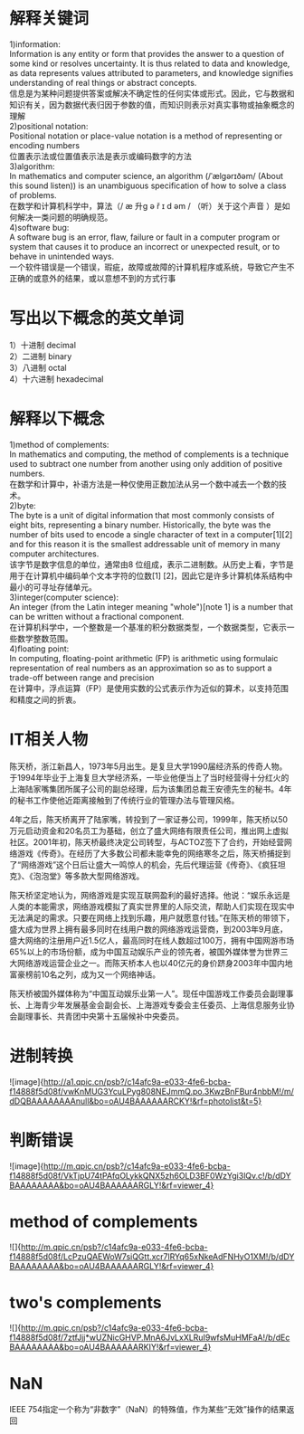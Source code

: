 # 解释关键词    
1)information:   
Information is any entity or form that provides the answer to a question of some kind or resolves uncertainty. It is thus related to data and knowledge, as data represents values attributed to parameters, and knowledge signifies understanding of real things or abstract concepts.    
信息是为某种问题提供答案或解决不确定性的任何实体或形式。因此，它与数据和知识有关，因为数据代表归因于参数的值，而知识则表示对真实事物或抽象概念的理解    
2)positional notation:    
Positional notation or place-value notation is a method of representing or encoding numbers     
位置表示法或位置值表示法是表示或编码数字的方法    
3)algorithm:    
In mathematics and computer science, an algorithm (/ˈælɡərɪðəm/ (About this sound listen)) is an unambiguous specification of how to solve a class of problems.     
在数学和计算机科学中，算法（/ æ 升ɡ ə ř ɪ d əm /  （听）关于这个声音 ）是如何解决一类问题的明确规范。   
4)software bug:    
A software bug is an error, flaw, failure or fault in a computer program or system that causes it to produce an incorrect or unexpected result, or to behave in unintended ways.    
一个软件错误是一个错误，瑕疵，故障或故障的计算机程序或系统，导致它产生不正确的或意外的结果，或以意想不到的方式行事    
# 写出以下概念的英文单词    
1）十进制 decimal   
2）二进制 binary  
3）八进制 octal  
4）十六进制 hexadecimal  
# 解释以下概念   
1)method of complements:   
In mathematics and computing, the method of complements is a technique used to subtract one number from another using only addition of positive numbers.     
在数学和计算中，补语方法是一种仅使用正数加法从另一个数中减去一个数的技术。    
2)byte:   
The byte is a unit of digital information that most commonly consists of eight bits, representing a binary number. Historically, the byte was the number of bits used to encode a single character of text in a computer[1][2] and for this reason it is the smallest addressable unit of memory in many computer architectures.    
该字节是数字信息的单位，通常由8 位组成，表示二进制数。从历史上看，字节是用于在计算机中编码单个文本字符的位数[1] [2]，因此它是许多计算机体系结构中最小的可寻址存储单元。    
3)integer(computer science):   
An integer (from the Latin integer meaning "whole")[note 1] is a number that can be written without a fractional component.    
在计算机科学中，一个整数是一个基准的积分数据类型，一个数据类型，它表示一些数学整数范围。   
4)floating point:    
In computing, floating-point arithmetic (FP) is arithmetic using formulaic representation of real numbers as an approximation so as to support a trade-off between range and precision    
在计算中，浮点运算（FP）是使用实数的公式表示作为近似的算术，以支持范围和精度之间的折衷。   

# IT相关人物   
陈天桥，浙江新昌人，1973年5月出生。是复旦大学1990届经济系的传奇人物。于1994年毕业于上海复旦大学经济系，一毕业他便当上了当时经营得十分红火的上海陆家嘴集团所属子公司的副总经理，后为该集团总裁王安德先生的秘书。4年的秘书工作使他近距离接触到了传统行业的管理办法与管理风格。 

4年之后，陈天桥离开了陆家嘴，转投到了一家证券公司，1999年，陈天桥以50万元启动资金和20名员工为基础，创立了盛大网络有限责任公司，推出网上虚拟社区。2001年初，陈天桥最终决定公司转型，与ACTOZ签下了合约，开始经营网络游戏《传奇》。在经历了大多数公司都未能幸免的网络寒冬之后，陈天桥捕捉到了“网络游戏”这个日后让盛大一鸣惊人的机会，先后代理运营《传奇》、《疯狂坦克》、《泡泡堂》等多款大型网络游戏。 

陈天桥坚定地认为，网络游戏是实现互联网盈利的最好选择。他说：“娱乐永远是人类的本能需求，网络游戏模拟了真实世界里的人际交流，帮助人们实现在现实中无法满足的需求。只要在网络上找到乐趣，用户就愿意付钱。”在陈天桥的带领下，盛大成为世界上拥有最多同时在线用户数的网络游戏运营商，到2003年9月底，盛大网络的注册用户近1.5亿人，最高同时在线人数超过100万，拥有中国网游市场65%以上的市场份额，成为中国互动娱乐产业的领先者，被国外媒体誉为世界三大网络游戏运营企业之一。而陈天桥本人也以40亿元的身价跻身2003年中国内地富豪榜前10名之列，成为又一个网络神话。 

陈天桥被国外媒体称为“中国互动娱乐业第一人”。现任中国游戏工作委员会副理事长、上海青少年发展基金会副会长、上海游戏专委会主任委员、上海信息服务业协会副理事长、共青团中央第十五届候补中央委员。    

# 进制转换    
![image]{http://a1.qpic.cn/psb?/c14afc9a-e033-4fe6-bcba-f14888f5d08f/vwKnMUG3YcuLPyg808NEJmmQ.po.3KwzBnFBur4nbbM!/m/dDQBAAAAAAAAnull&bo=oAU4BAAAAAARCKY!&rf=photolist&t=5}     
# 判断错误  
![image]{http://m.qpic.cn/psb?/c14afc9a-e033-4fe6-bcba-f14888f5d08f/VkTjpU74tPAfqOLykkQNX5zh6OLD3BF0WzYgi3lQv.c!/b/dDYBAAAAAAAA&bo=oAU4BAAAAAARGLY!&rf=viewer_4}     
# method of complements    
![]{http://m.qpic.cn/psb?/c14afc9a-e033-4fe6-bcba-f14888f5d08f/LcPzuQAEWoW7siQGtt.xcr7lRYq65xNkeAdFNHyO1XM!/b/dDYBAAAAAAAA&bo=oAU4BAAAAAARGLY!&rf=viewer_4}     
# two's complements    
![]{http://m.qpic.cn/psb?/c14afc9a-e033-4fe6-bcba-f14888f5d08f/7ztfJjj*wUZNicGHVP.MnA6JvLxXLRuI9wfsMuHMFaA!/b/dEcBAAAAAAAA&bo=oAU4BAAAAAARKIY!&rf=viewer_4}    
# NaN   
IEEE 754指定一个称为“非数字”（NaN）的特殊值，作为某些“无效”操作的结果返回   

